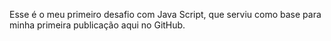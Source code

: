 Esse é o meu primeiro desafio com Java Script, que serviu como base para minha primeira publicação aqui no GitHub.
